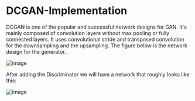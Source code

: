 # DCGAN-Implementation
DCGAN is one of the popular and successful network designs for GAN. It's mainly composed of convolution layers without max pooling or fully connected layers. It uses convolutional stride and transposed convolution for the downsampling and the upsampling. The figure below is the network design for the generator.

![image](https://github.com/OmarAzizi/DCGAN-Implementation/assets/110500643/a0db5ab4-0180-4e62-b8a2-564456d5efe6)

After adding the Discriminator we will have a network that roughly looks like this:

![image](https://github.com/OmarAzizi/DCGAN-Implementation/assets/110500643/a21d5525-38c2-4cc5-80db-b41b5053cba4)
